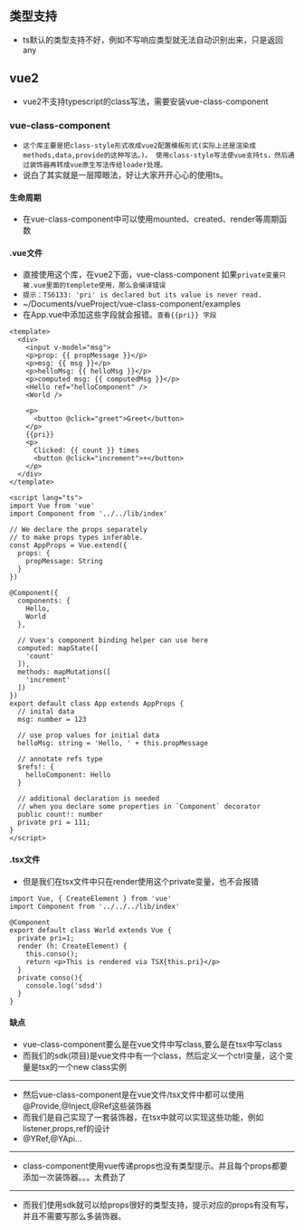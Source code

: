 ## 类型支持
* ts默认的类型支持不好，例如不写响应类型就无法自动识别出来，只是返回any

## vue2
* vue2不支持typescript的class写法，需要安装vue-class-component

### vue-class-component
* `这个库主要是把class-style形式改成vue2配置模板形式(实际上还是渲染成methods,data,provide的这种写法。)。 使用class-style写法使vue支持ts，然后通过装饰器再转成vue原生写法传给loader处理。`
* 说白了其实就是一层障眼法，好让大家开开心心的使用ts。

#### 生命周期
* 在vue-class-component中可以使用mounted、created、render等周期函数

#### .vue文件
* 直接使用这个库，在vue2下面，vue-class-component 如果`private变量只被.vue里面的templete使用，那么会编译错误`
* `提示：TS6133: 'pri' is declared but its value is never read.`
* ~/Documents/vueProject/vue-class-component/examples
* 在App.vue中添加这些字段就会报错。`查看{{pri}} 字段`
```vue
<template>
  <div>
    <input v-model="msg">
    <p>prop: {{ propMessage }}</p>
    <p>msg: {{ msg }}</p>
    <p>helloMsg: {{ helloMsg }}</p>
    <p>computed msg: {{ computedMsg }}</p>
    <Hello ref="helloComponent" />
    <World />

    <p>
      <button @click="greet">Greet</button>
    </p>
    {{pri}}
    <p>
      Clicked: {{ count }} times
      <button @click="increment">+</button>
    </p>
  </div>
</template>

<script lang="ts">
import Vue from 'vue'
import Component from '../../lib/index'

// We declare the props separately
// to make props types inferable.
const AppProps = Vue.extend({
  props: {
    propMessage: String
  }
})

@Component({
  components: {
    Hello,
    World
  },

  // Vuex's component binding helper can use here
  computed: mapState([
    'count'
  ]),
  methods: mapMutations([
    'increment'
  ])
})
export default class App extends AppProps {
  // inital data
  msg: number = 123

  // use prop values for initial data
  helloMsg: string = 'Hello, ' + this.propMessage

  // annotate refs type
  $refs!: {
    helloComponent: Hello
  }

  // additional declaration is needed
  // when you declare some properties in `Component` decorator
  public count!: number
  private pri = 111;
}
</script>
```

#### .tsx文件
* 但是我们在tsx文件中只在render使用这个private变量，也不会报错
```tsx
import Vue, { CreateElement } from 'vue'
import Component from '../../../lib/index'

@Component
export default class World extends Vue {
  private pri=1;
  render (h: CreateElement) {
    this.conso();
    return <p>This is rendered via TSX{this.pri}</p>
  }
  private conso(){
    console.log('sdsd')
  }
}
```

#### 缺点
* vue-class-component要么是在vue文件中写class,要么是在tsx中写class
* 而我们的sdk(项目)是vue文件中有一个class，然后定义一个ctrl变量，这个变量是tsx的一个new class实例
---
* 然后vue-class-component是在vue文件/tsx文件中都可以使用@Provide,@Inject,@Ref这些装饰器
* 而我们是自己实现了一套装饰器，在tsx中就可以实现这些功能，例如listener,props,ref的设计
* @YRef,@YApi...
---
* class-component使用vue传递props也没有类型提示。并且每个props都要添加一次装饰器。。。太费劲了
---
* 而我们使用sdk就可以给props很好的类型支持，提示对应的props有没有写，并且不需要写那么多装饰器。


